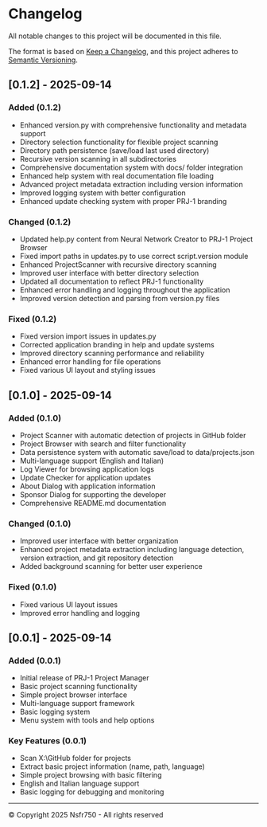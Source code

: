 # Changelog

All notable changes to this project will be documented in this file.

The format is based on [Keep a Changelog](https://keepachangelog.com/en/1.0.0/),
and this project adheres to [Semantic Versioning](https://semver.org/spec/v2.0.0.html).

## [0.1.2] - 2025-09-14

### Added (0.1.2)

- Enhanced version.py with comprehensive functionality and metadata support
- Directory selection functionality for flexible project scanning
- Directory path persistence (save/load last used directory)
- Recursive version scanning in all subdirectories
- Comprehensive documentation system with docs/ folder integration
- Enhanced help system with real documentation file loading
- Advanced project metadata extraction including version information
- Improved logging system with better configuration
- Enhanced update checking system with proper PRJ-1 branding

### Changed (0.1.2)

- Updated help.py content from Neural Network Creator to PRJ-1 Project Browser
- Fixed import paths in updates.py to use correct script.version module
- Enhanced ProjectScanner with recursive directory scanning
- Improved user interface with better directory selection
- Updated all documentation to reflect PRJ-1 functionality
- Enhanced error handling and logging throughout the application
- Improved version detection and parsing from version.py files

### Fixed (0.1.2)

- Fixed version import issues in updates.py
- Corrected application branding in help and update systems
- Improved directory scanning performance and reliability
- Enhanced error handling for file operations
- Fixed various UI layout and styling issues

## [0.1.0] - 2025-09-14

### Added (0.1.0)

- Project Scanner with automatic detection of projects in GitHub folder
- Project Browser with search and filter functionality
- Data persistence system with automatic save/load to data/projects.json
- Multi-language support (English and Italian)
- Log Viewer for browsing application logs
- Update Checker for application updates
- About Dialog with application information
- Sponsor Dialog for supporting the developer
- Comprehensive README.md documentation

### Changed (0.1.0)

- Improved user interface with better organization
- Enhanced project metadata extraction including language detection, version extraction, and git repository detection
- Added background scanning for better user experience

### Fixed (0.1.0)

- Fixed various UI layout issues
- Improved error handling and logging

## [0.0.1] - 2025-09-14

### Added (0.0.1)

- Initial release of PRJ-1 Project Manager
- Basic project scanning functionality
- Simple project browser interface
- Multi-language support framework
- Basic logging system
- Menu system with tools and help options

### Key Features (0.0.1)

- Scan X:\GitHub folder for projects
- Extract basic project information (name, path, language)
- Simple project browsing with basic filtering
- English and Italian language support
- Basic logging for debugging and monitoring

---

© Copyright 2025 Nsfr750 - All rights reserved
